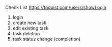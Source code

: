 Check List
https://todoist.com/users/showLogin

1) login
2) create new task
3) edit existing task
4) task deletion
5) task status change (completion)